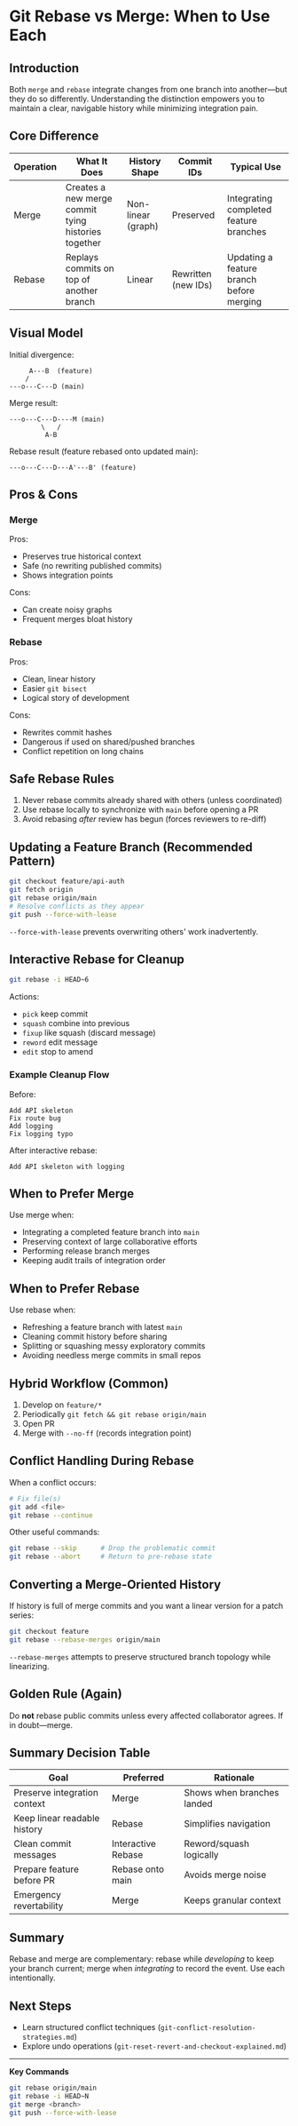 # Git Rebase vs Merge: When to Use Each

## Introduction
Both `merge` and `rebase` integrate changes from one branch into another—but they do so differently. Understanding the distinction empowers you to maintain a clear, navigable history while minimizing integration pain.

## Core Difference
| Operation | What It Does | History Shape | Commit IDs | Typical Use |
|-----------|--------------|---------------|------------|-------------|
| Merge | Creates a new merge commit tying histories together | Non-linear (graph) | Preserved | Integrating completed feature branches |
| Rebase | Replays commits on top of another branch | Linear | Rewritten (new IDs) | Updating a feature branch before merging |

## Visual Model
Initial divergence:
```
     A---B  (feature)
    /
---o---C---D (main)
```
Merge result:
```
---o---C---D----M (main)
        \   /
         A-B
```
Rebase result (feature rebased onto updated main):
```
---o---C---D---A'---B' (feature)
```

## Pros & Cons
### Merge
Pros:
- Preserves true historical context
- Safe (no rewriting published commits)
- Shows integration points

Cons:
- Can create noisy graphs
- Frequent merges bloat history

### Rebase
Pros:
- Clean, linear history
- Easier `git bisect`
- Logical story of development

Cons:
- Rewrites commit hashes
- Dangerous if used on shared/pushed branches
- Conflict repetition on long chains

## Safe Rebase Rules
1. Never rebase commits already shared with others (unless coordinated)
2. Use rebase locally to synchronize with `main` before opening a PR
3. Avoid rebasing *after* review has begun (forces reviewers to re-diff)

## Updating a Feature Branch (Recommended Pattern)
```bash
git checkout feature/api-auth
git fetch origin
git rebase origin/main
# Resolve conflicts as they appear
git push --force-with-lease
```
`--force-with-lease` prevents overwriting others' work inadvertently.

## Interactive Rebase for Cleanup
```bash
git rebase -i HEAD~6
```
Actions:
- `pick` keep commit
- `squash` combine into previous
- `fixup` like squash (discard message)
- `reword` edit message
- `edit` stop to amend

### Example Cleanup Flow
Before:
```
Add API skeleton
Fix route bug
Add logging
Fix logging typo
```
After interactive rebase:
```
Add API skeleton with logging
```

## When to Prefer Merge
Use merge when:
- Integrating a completed feature branch into `main`
- Preserving context of large collaborative efforts
- Performing release branch merges
- Keeping audit trails of integration order

## When to Prefer Rebase
Use rebase when:
- Refreshing a feature branch with latest `main`
- Cleaning commit history before sharing
- Splitting or squashing messy exploratory commits
- Avoiding needless merge commits in small repos

## Hybrid Workflow (Common)
1. Develop on `feature/*`
2. Periodically `git fetch && git rebase origin/main`
3. Open PR
4. Merge with `--no-ff` (records integration point)

## Conflict Handling During Rebase
When a conflict occurs:
```bash
# Fix file(s)
git add <file>
git rebase --continue
```
Other useful commands:
```bash
git rebase --skip      # Drop the problematic commit
git rebase --abort     # Return to pre-rebase state
```

## Converting a Merge-Oriented History
If history is full of merge commits and you want a linear version for a patch series:
```bash
git checkout feature
git rebase --rebase-merges origin/main
```
`--rebase-merges` attempts to preserve structured branch topology while linearizing.

## Golden Rule (Again)
Do **not** rebase public commits unless every affected collaborator agrees. If in doubt—merge.

## Summary Decision Table
| Goal | Preferred | Rationale |
|------|-----------|-----------|
| Preserve integration context | Merge | Shows when branches landed |
| Keep linear readable history | Rebase | Simplifies navigation |
| Clean commit messages | Interactive Rebase | Reword/squash logically |
| Prepare feature before PR | Rebase onto main | Avoids merge noise |
| Emergency revertability | Merge | Keeps granular context |

## Summary
Rebase and merge are complementary: rebase while *developing* to keep your branch current; merge when *integrating* to record the event. Use each intentionally.

## Next Steps
- Learn structured conflict techniques (`git-conflict-resolution-strategies.md`)
- Explore undo operations (`git-reset-revert-and-checkout-explained.md`)

---
**Key Commands**
```bash
git rebase origin/main
git rebase -i HEAD~N
git merge <branch>
git push --force-with-lease
```
